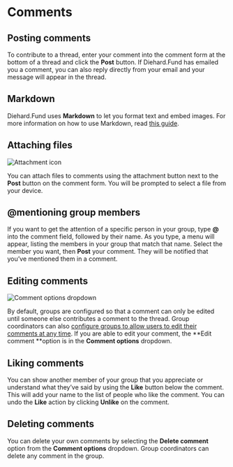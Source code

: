 # Comments

## Posting comments

To contribute to a thread, enter your comment into the comment form at the bottom of a thread and click the **Post** button. If Diehard.Fund has emailed you a comment, you can also reply directly from your email and your message will appear in the thread.

## Markdown

Diehard.Fund uses **Markdown** to let you format text and embed images. For more information on how to use Markdown, read [this guide](https://www.loomio.org/markdown).

## Attaching files

<img class="screenshot" alt="Attachment icon" src="attachment_icon.png" />

You can attach files to comments using the attachment button next to the **Post** button on the comment form. You will be prompted to select a file from your device.

## @mentioning group members

If you want to get the attention of a specific person in your group, type **@** into the comment field, followed by their name. As you type, a menu will appear, listing the members in your group that match that name. Select the member you want, then **Post** your comment. They will be notified that you’ve mentioned them in a comment.

## Editing comments

<img class="screenshot" alt="Comment options dropdown" src="edit_comment.gif" />

By default, groups are configured so that a comment can only be edited until someone else contributes a comment to the thread. Group coordinators can also [configure groups to allow users to edit their comments at any time](group_settings.html#group-permissions-%E2%80%93-what-can-members-do). If you are able to edit your comment, the **Edit comment **option is in the **Comment options** dropdown.

## Liking comments

You can show another member of your group that you appreciate or understand what they’ve said by using the **Like** button below the comment. This will add your name to the list of people who like the comment. You can undo the **Like** action by clicking **Unlike** on the comment.

## Deleting comments

You can delete your own comments by selecting the **Delete comment** option from the **Comment options** dropdown. Group coordinators can delete any comment in the group.
